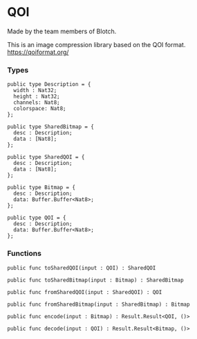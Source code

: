 # QOI

Made by the team members of Blotch.

This is an image compression library based on the QOI format.
https://qoiformat.org/

<h3>Types</h3>

```
public type Description = {
  width : Nat32;
  height : Nat32;
  channels: Nat8;
  colorspace: Nat8;
};
```
```
public type SharedBitmap = {
  desc : Description;
  data : [Nat8];
};
```
```
public type SharedQOI = {
  desc : Description;
  data : [Nat8];
};
```
```
public type Bitmap = {
  desc : Description;
  data: Buffer.Buffer<Nat8>;
};
```
```
public type QOI = {
  desc : Description;
  data: Buffer.Buffer<Nat8>;
};
```

<h3>Functions</h3>

```
public func toSharedQOI(input : QOI) : SharedQOI
```
```
public func toSharedBitmap(input : Bitmap) : SharedBitmap
```
```
public func fromSharedQOI(input : SharedQOI) : QOI
```
```
public func fromSharedBitmap(input : SharedBitmap) : Bitmap
```
```
public func encode(input : Bitmap) : Result.Result<QOI, ()>
```
```
public func decode(input : QOI) : Result.Result<Bitmap, ()>
```